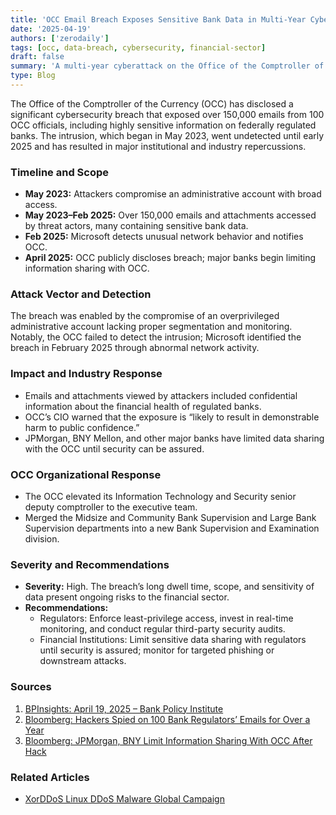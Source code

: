 ```yaml
---
title: 'OCC Email Breach Exposes Sensitive Bank Data in Multi-Year Cyberattack (May 2023–2025)'
date: '2025-04-19'
authors: ['zerodaily']
tags: [occ, data-breach, cybersecurity, financial-sector]
draft: false
summary: 'A multi-year cyberattack on the Office of the Comptroller of the Currency compromised over 150,000 emails containing sensitive bank data. The breach, undetected for 18 months, has triggered industry fallout and OCC organizational changes.'
type: Blog
---
```


The Office of the Comptroller of the Currency (OCC) has disclosed a significant cybersecurity breach that exposed over 150,000 emails from 100 OCC officials, including highly sensitive information on federally regulated banks. The intrusion, which began in May 2023, went undetected until early 2025 and has resulted in major institutional and industry repercussions.

### Timeline and Scope

- **May 2023:** Attackers compromise an administrative account with broad access.
- **May 2023–Feb 2025:** Over 150,000 emails and attachments accessed by threat actors, many containing sensitive bank data.
- **Feb 2025:** Microsoft detects unusual network behavior and notifies OCC.
- **April 2025:** OCC publicly discloses breach; major banks begin limiting information sharing with OCC.

### Attack Vector and Detection

The breach was enabled by the compromise of an overprivileged administrative account lacking proper segmentation and monitoring. Notably, the OCC failed to detect the intrusion; Microsoft identified the breach in February 2025 through abnormal network activity.

### Impact and Industry Response

- Emails and attachments viewed by attackers included confidential information about the financial health of regulated banks.
- OCC’s CIO warned that the exposure is “likely to result in demonstrable harm to public confidence.”
- JPMorgan, BNY Mellon, and other major banks have limited data sharing with the OCC until security can be assured.

### OCC Organizational Response

- The OCC elevated its Information Technology and Security senior deputy comptroller to the executive team.
- Merged the Midsize and Community Bank Supervision and Large Bank Supervision departments into a new Bank Supervision and Examination division.

### Severity and Recommendations

- **Severity:** High. The breach’s long dwell time, scope, and sensitivity of data present ongoing risks to the financial sector.
- **Recommendations:**
  - Regulators: Enforce least-privilege access, invest in real-time monitoring, and conduct regular third-party security audits.
  - Financial Institutions: Limit sensitive data sharing with regulators until security is assured; monitor for targeted phishing or downstream attacks.

### Sources

1. [BPInsights: April 19, 2025 – Bank Policy Institute](https://bpi.com/bpinsights-april-19-2025/)
2. [Bloomberg: Hackers Spied on 100 Bank Regulators’ Emails for Over a Year](https://www.bloomberg.com/news/articles/2025-04-08/hackers-spied-on-100-bank-regulators-emails-for-over-a-year?sref=9xX5rA0h)
3. [Bloomberg: JPMorgan, BNY Limit Information Sharing With OCC After Hack](https://www.bloomberg.com/news/articles/2025-04-14/jpmorgan-bny-limit-information-sharing-with-occ-after-hack?sref=9xX5rA0h)

### Related Articles

- [XorDDoS Linux DDoS Malware Global Campaign](/blog/2025-04-18-xorddos-linux-ddos-malware-global-campaign)
